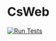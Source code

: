 # CsWeb
[![Run Tests](https://github.com/OlivierMantz/CsWeb/actions/workflows/test_docker.yaml/badge.svg)](https://github.com/OlivierMantz/CsWeb/actions/workflows/test_docker.yaml)